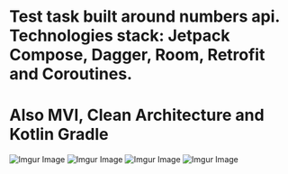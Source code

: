 # Test task built around numbers api. Technologies stack: Jetpack Compose, Dagger, Room, Retrofit and Coroutines.
# Also MVI, Clean Architecture and Kotlin Gradle
![Imgur Image](https://i.imgur.com/Nxbb4VS.jpg)
![Imgur Image](https://i.imgur.com/ca18qIh.jpg)
![Imgur Image](https://i.imgur.com/EFiCEQb.jpg)
![Imgur Image](https://i.imgur.com/2k6xlEl.jpg)
